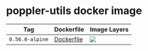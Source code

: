# poppler-utils docker image

Tag | Dockerfile | Image Layers
----|------------|-------------
`0.56.0-alpine` | [Dockerfile](https://github.com/helphi/Dockerfile-proppler-utils/blob/master/3.8-util/Dockerfile) | [![](https://images.microbadger.com/badges/image/helphi/proppler-utils:0.56.0-alpine.svg)](https://microbadger.com/images/helphi/proppler-utils:0.56.0-alpine "Get your own image badge on microbadger.com")
